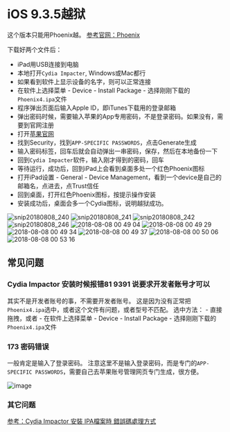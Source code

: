 # iOS 9.3.5越狱

这个版本只能用Phoenix越。
[参考官网：Phoenix](https://phoenixpwn.com/)

下载好两个文件后：
- iPad用USB连接到电脑
- 本地打开`Cydia Impacter`, Windows或Mac都行
- 如果看到软件上显示设备的名字，则可以正常连接
- 在软件上选择菜单 - Device - Install Package - 选择刚刚下载的`Phoenix4.ipa`文件
- 程序弹出页面后输入Apple ID，即iTunes下载用的登录邮箱
- 弹出密码时候，需要输入苹果的App专用密码，不是登录密码。如果没有，需要到官网注册
- 打开[苹果官网](https://appleid.apple.com/account/manage)
- 找到Security，找到`APP-SPECIFIC PASSWORDS`，点击Generate生成
- 输入密码标签，回车后就会自动弹出一串密码，保存，然后在本地备份一下
- 回到`Cydia Impacter`软件，输入刚才得到的密码，回车
- 等待运行，成功后，回到iPad上会看到桌面多处一个红色Phoenix图标
- 打开iPad设置 - General - Device Management，看到一个device是自己的邮箱名，点进去，点Trust信任
- 回到桌面，打开红色Phoenix图标，按提示操作安装
- 安装成功后，桌面会多一个Cydia图标，说明越狱成功。


![snip20180808_240](https://user-images.githubusercontent.com/14041622/43790913-99da15be-9aa6-11e8-8c34-539a23bde1e5.png)
![snip20180808_241](https://user-images.githubusercontent.com/14041622/43790914-9a402c3c-9aa6-11e8-9e56-7f33ca2d1715.png)
![snip20180808_242](https://user-images.githubusercontent.com/14041622/43790916-9aa712b2-9aa6-11e8-979e-5f872e814b8b.png)
![snip20180808_246](https://user-images.githubusercontent.com/14041622/43822340-6ea12bee-9b1e-11e8-8979-4d35ff96084a.png)
![2018-08-08 00 49 04](https://user-images.githubusercontent.com/14041622/43822359-78391a86-9b1e-11e8-94e5-90af2b5bac6b.png)
![2018-08-08 00 49 29](https://user-images.githubusercontent.com/14041622/43822360-78834ffc-9b1e-11e8-8632-3809770174d3.png)
![2018-08-08 00 49 34](https://user-images.githubusercontent.com/14041622/43822361-78cd6b14-9b1e-11e8-921d-1a81a069d2f1.png)
![2018-08-08 00 49 37](https://user-images.githubusercontent.com/14041622/43822362-791b2854-9b1e-11e8-94e7-26224cc25f2b.png)
![2018-08-08 00 50 06](https://user-images.githubusercontent.com/14041622/43822363-79663ec0-9b1e-11e8-8b36-cff7c61021b0.png)
![2018-08-08 00 53 16](https://user-images.githubusercontent.com/14041622/43822365-79aecfb4-9b1e-11e8-81da-337b915673ce.png)


## 常见问题
### Cydia Impactor 安装时候报错81 9391 说要求开发者账号才可以
其实不是开发者账号的事，不需要开发者账号。
这是因为没有正常把`Phoenix4.ipa`选中，或者这个文件有问题，或者型号不匹配。
选中方法：
    - 直接拖拽，或者
    - 在软件上选择菜单 - Device - Install Package - 选择刚刚下载的`Phoenix4.ipa`文件

### 173 密码错误
一般肯定是输入了登录密码。
注意这里不是输入登录密码，而是专门的`APP-SPECIFIC PASSWORDS`，需要自己去苹果账号管理网页专门生成，很方便。

![image](https://user-images.githubusercontent.com/14041622/43793256-946ac7d4-9aad-11e8-97fd-fe88abfa116e.png)


### 其它问题
[参考：Cydia Impactor 安裝 IPA檔案時 錯誤碼處理方式](http://bearnear.com/2017/11/cydia-impactor-%E5%AE%89%E8%A3%9D-ipa%E6%AA%94%E6%A1%88%E6%99%82-%E9%8C%AF%E8%AA%A4%E7%A2%BC%E8%99%95%E7%90%86%E6%96%B9%E5%BC%8F/)